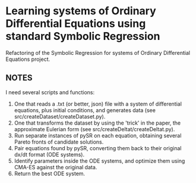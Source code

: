 # Learning systems of Ordinary Differential Equations using standard Symbolic Regression
Refactoring of the Symbolic Regression for systems of Ordinary Differential Equations project.

## NOTES
I need several scripts and functions:
1. One that reads a .txt (or better, json) file with a system of differential equations, plus initial conditions, and generates data (see src/createDataset/createDataset.py).
2. One that transforms the dataset by using the 'trick' in the paper, the approximate Eulerian form (see src/createDeltat/createDeltat.py).
3. Run separate instances of pySR on each equation, obtaining several Pareto fronts of candidate solutions.
4. Pair equations found by pySR, converting them back to their original dx/dt format (ODE systems).
5. Identify parameters inside the ODE systems, and optimize them using CMA-ES against the original data.
6. Return the best ODE system.
